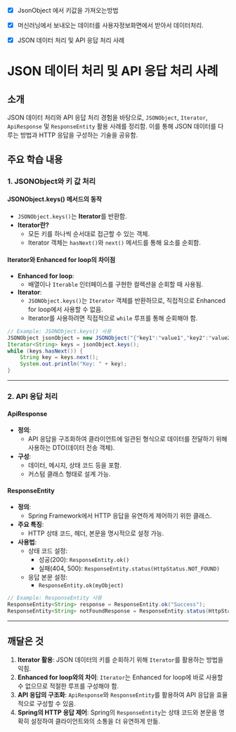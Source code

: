 
- [x] JsonObject 에서 키값을 가져오는방법
- [x] 머신러닝에서 보내오는 데이터를 사용자정보화면에서 받아서 데이터처리.
- [x] JSON 데이터 처리 및 API 응답 처리 사례


# JSON 데이터 처리 및 API 응답 처리 사례

## 소개
JSON 데이터 처리와 API 응답 처리 경험을 바탕으로, `JSONObject`, `Iterator`, `ApiResponse` 및 `ResponseEntity` 활용 사례를 정리함. 
이를 통해 JSON 데이터를 다루는 방법과 HTTP 응답을 구성하는 기술을 공유함.

## 주요 학습 내용

### 1. JSONObject와 키 값 처리

#### JSONObject.keys() 메서드의 동작
- `JSONObject.keys()`는 **Iterator**를 반환함.
- **Iterator란?**
  - 모든 키를 하나씩 순서대로 접근할 수 있는 객체.
  - Iterator 객체는 `hasNext()`와 `next()` 메서드를 통해 요소를 순회함.

#### Iterator와 Enhanced for loop의 차이점
- **Enhanced for loop**:
  - 배열이나 `Iterable` 인터페이스를 구현한 컬렉션을 순회할 때 사용됨.
- **Iterator**:
  - `JSONObject.keys()`는 `Iterator` 객체를 반환하므로, 직접적으로 Enhanced for loop에서 사용할 수 없음.
  - Iterator를 사용하려면 직접적으로 `while` 루프를 통해 순회해야 함.

```java
// Example: JSONObject.keys() 사용
JSONObject jsonObject = new JSONObject("{"key1":"value1","key2":"value2"}");
Iterator<String> keys = jsonObject.keys();
while (keys.hasNext()) {
    String key = keys.next();
    System.out.println("Key: " + key);
}
```

---

### 2. API 응답 처리

#### ApiResponse<T>
- **정의**:
  - API 응답을 구조화하여 클라이언트에 일관된 형식으로 데이터를 전달하기 위해 사용하는 DTO(데이터 전송 객체).
- **구성**:
  - 데이터, 메시지, 상태 코드 등을 포함.
  - 커스텀 클래스 형태로 설계 가능.

#### ResponseEntity<T>
- **정의**:
  - Spring Framework에서 HTTP 응답을 유연하게 제어하기 위한 클래스.
- **주요 특징**:
  - HTTP 상태 코드, 헤더, 본문을 명시적으로 설정 가능.
- **사용법**:
  - 상태 코드 설정:
    - 성공(200): `ResponseEntity.ok()`
    - 실패(404, 500): `ResponseEntity.status(HttpStatus.NOT_FOUND)`
  - 응답 본문 설정:
    - `ResponseEntity.ok(myObject)`

```java
// Example: ResponseEntity 사용
ResponseEntity<String> response = ResponseEntity.ok("Success");
ResponseEntity<String> notFoundResponse = ResponseEntity.status(HttpStatus.NOT_FOUND).body("Resource not found");
```

---

## 깨달은 것

1. **Iterator 활용**: JSON 데이터의 키를 순회하기 위해 `Iterator`를 활용하는 방법을 익힘.
2. **Enhanced for loop와의 차이**: `Iterator`는 Enhanced for loop에 바로 사용할 수 없으므로 적절한 루프를 구성해야 함.
3. **API 응답의 구조화**: `ApiResponse`와 `ResponseEntity`를 활용하여 API 응답을 효율적으로 구성할 수 있음.
4. **Spring의 HTTP 응답 제어**: Spring의 `ResponseEntity`는 상태 코드와 본문을 명확히 설정하여 클라이언트와의 소통을 더 유연하게 만듦.

